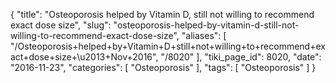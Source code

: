 {
    "title": "Osteoporosis helped by Vitamin D, still not willing to recommend exact dose size",
    "slug": "osteoporosis-helped-by-vitamin-d-still-not-willing-to-recommend-exact-dose-size",
    "aliases": [
        "/Osteoporosis+helped+by+Vitamin+D+still+not+willing+to+recommend+exact+dose+size+\u2013+Nov+2016",
        "/8020"
    ],
    "tiki_page_id": 8020,
    "date": "2016-11-23",
    "categories": [
        "Osteoporosis"
    ],
    "tags": [
        "Osteoporosis"
    ]
}